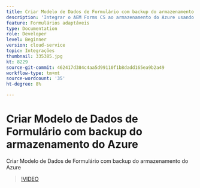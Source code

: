 ```yaml
---
title: Criar Modelo de Dados de Formulário com backup do armazenamento do Azure
description: 'Integrar o AEM Forms CS ao armazenamento do Azure usando o Modelo de dados de formulário '
feature: Formulários adaptáveis
type: Documentation
role: Developer
level: Beginner
version: cloud-service
topic: Integrações
thumbnail: 335385.jpg
kt: 8229
source-git-commit: 462417d384c4aa5d99110f1b8dadd165ea9b2a49
workflow-type: tm+mt
source-wordcount: '35'
ht-degree: 8%

---
```


# Criar Modelo de Dados de Formulário com backup do armazenamento do Azure

Criar Modelo de Dados de Formulário com backup do armazenamento do Azure

>[!VIDEO](https://video.tv.adobe.com/v/335385/?quality=12&learn=on)

